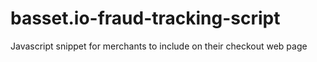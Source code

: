 # basset.io-fraud-tracking-script
Javascript snippet for merchants to include on their checkout web page
